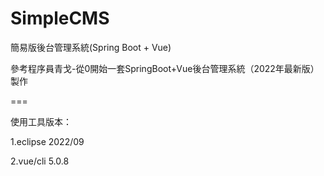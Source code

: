 # SimpleCMS
簡易版後台管理系統(Spring Boot + Vue)

參考程序員青戈-從0開始一套SpringBoot+Vue後台管理系統（2022年最新版）製作

===

使用工具版本：

1.eclipse 2022/09

2.vue/cli 5.0.8
